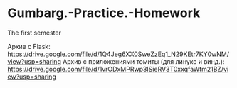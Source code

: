 # Gumbarg.-Practice.-Homework
The first semester

Архив с Flask: https://drive.google.com/file/d/1Q4Jeg6XX0SweZzEq1_N29KEtr7KY0wNM/view?usp=sharing
Архив с приложениями томиты (для линукс и винд.): https://drive.google.com/file/d/1vrODxMPRwp3ISieRV3T0xxqfaWtm21BZ/view?usp=sharing

